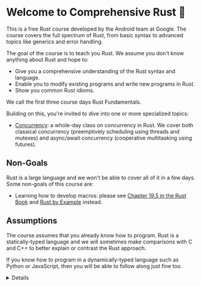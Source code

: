 # Welcome to Comprehensive Rust 🦀

This is a free Rust course developed by the Android team at Google. The course covers
the full spectrum of Rust, from basic syntax to advanced topics like generics
and error handling.

The goal of the course is to teach you Rust. We assume you don't know anything
about Rust and hope to:

- Give you a comprehensive understanding of the Rust syntax and language.
- Enable you to modify existing programs and write new programs in Rust.
- Show you common Rust idioms.

We call the first three course days Rust Fundamentals.

Building on this, you're invited to dive into one or more specialized topics:

- [Concurrency](concurrency.md): a whole-day class on concurrency in Rust. We
  cover both classical concurrency (preemptively scheduling using threads and
  mutexes) and async/await concurrency (cooperative multitasking using
  futures).

## Non-Goals

Rust is a large language and we won't be able to cover all of it in a few days.
Some non-goals of this course are:

- Learning how to develop macros: please see [Chapter 19.5 in the Rust Book](https://doc.rust-lang.org/book/ch19-06-macros.html) and [Rust by Example](https://doc.rust-lang.org/rust-by-example/macros.html) instead.

## Assumptions

The course assumes that you already know how to program. Rust is a statically-typed
language and we will sometimes make comparisons with C and C++ to better
explain or contrast the Rust approach.

If you know how to program in a dynamically-typed language such as Python or
JavaScript, then you will be able to follow along just fine too.

<details>

This is an example of a _speaker note_. We will use these to add additional
information to the slides. This could be key points which the instructor should
cover as well as answers to typical questions which come up in class.

</details>
